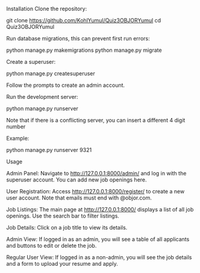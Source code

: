 ﻿Installation
Clone the repository:

git clone https://github.com/KohlYumul/Quiz3OBJORYumul
cd Quiz3OBJORYumul

Run database migrations, this can prevent first run errors:

python manage.py makemigrations
python manage.py migrate

Create a superuser:

python manage.py createsuperuser

Follow the prompts to create an admin account.

Run the development server:

python manage.py runserver

Note that if there is a conflicting server, you can insert a different 4 digit number

Example:

python manage.py runserver 9321

Usage

Admin Panel: Navigate to http://127.0.0.1:8000/admin/ and log in with the superuser account. You can add new job openings here.

User Registration: Access http://127.0.0.1:8000/register/ to create a new user account. Note that emails must end with @objor.com.

Job Listings: The main page at http://127.0.0.1:8000/ displays a list of all job openings. Use the search bar to filter listings.

Job Details: Click on a job title to view its details.

Admin View: If logged in as an admin, you will see a table of all applicants and buttons to edit or delete the job.

Regular User View: If logged in as a non-admin, you will see the job details and a form to upload your resume and apply.




